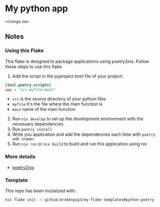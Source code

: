 # My python app

`<change-me>`

## Notes

### Using this Flake

This flake is designed to package applications using poetry2nix. Follow these steps to use this flake:

1. Add the script in the pyproject.toml file of your project:

```toml
[tool.poetry.scripts]
app = "src.myfile:main"
```

* `src` is the source directory of your python files
* `myfile` it's the file where the main function is
* `main` name of the main function

2. Run `nix develop` to set up the development environment with the necessary dependencies.
3. Run `poetry install`
4. Write you application and add the dependencies each time with `poetry add <name>`
5. Run `nix run` or `nix build` to build and run this application using nix

### More details

- [poetry2nix](https://github.com/nix-community/poetry2nix)

### Template

This repo has been inizialized with:

```bash
nix flake init -t github:brokenpip3/my-flake-templates#python-poetry
```
